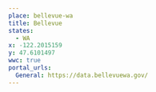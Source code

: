 ```yaml
---
place: bellevue-wa
title: Bellevue
states:
  - WA
x: -122.2015159
y: 47.6101497
wwc: true
portal_urls:
  General: https://data.bellevuewa.gov/
---
```

